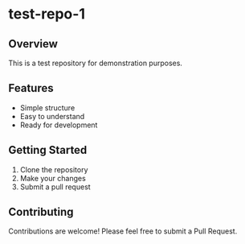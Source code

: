 # test-repo-1

## Overview
This is a test repository for demonstration purposes.

## Features
- Simple structure
- Easy to understand
- Ready for development

## Getting Started
1. Clone the repository
2. Make your changes
3. Submit a pull request

## Contributing
Contributions are welcome! Please feel free to submit a Pull Request.


